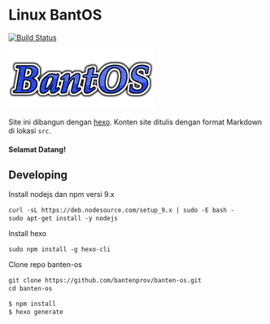 # Linux BantOS

[![Build Status](https://api.travis-ci.org/bairahmat/site.svg?branch=master)](https://travis-ci.org/bairahmat)

![Bantos](src/images/logo-readme.png)

Site ini dibangun dengan [hexo](http://hexo.io/). Konten site ditulis dengan format Markdown di lokasi `src`. 

#### Selamat Datang!

## Developing

Install nodejs dan npm versi 9.x
```
curl -sL https://deb.nodesource.com/setup_9.x | sudo -E bash -
sudo apt-get install -y nodejs
```
Install hexo
```
sudo npm install -g hexo-cli
```
Clone repo banten-os
```
git clone https://github.com/bantenprov/banten-os.git
cd banten-os
```
```
$ npm install
$ hexo generate
```
